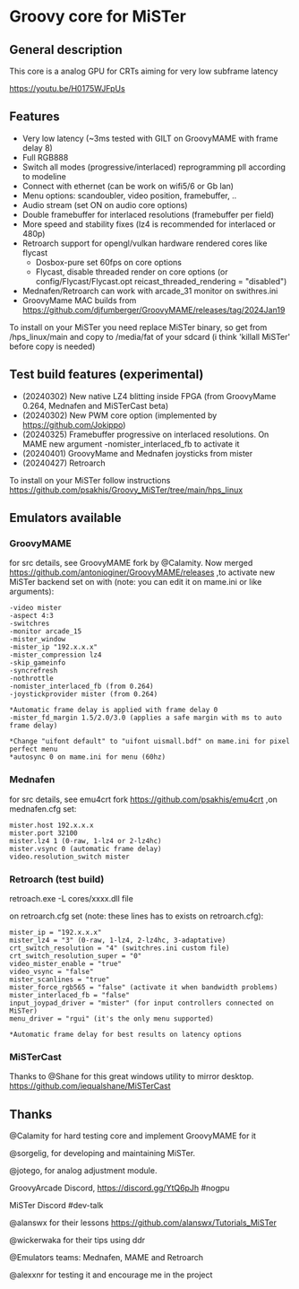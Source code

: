 # Groovy core for MiSTer

## General description
This core is a analog GPU for CRTs aiming for very low subframe latency

https://youtu.be/H0175WJFpUs

## Features
- Very low latency (~3ms tested with GILT on GroovyMAME with frame delay 8)
- Full RGB888
- Switch all modes (progressive/interlaced) reprogramming pll according to modeline
- Connect with ethernet (can be work on wifi5/6 or Gb lan)
- Menu options: scandoubler, video position, framebuffer, ..
- Audio stream (set ON on audio core options)
- Double framebuffer for interlaced resolutions (framebuffer per field)
- More speed and stability fixes (lz4 is recommended for interlaced or 480p)
- Retroarch support for opengl/vulkan hardware rendered cores like flycast
  * Dosbox-pure set 60fps on core options
  * Flycast, disable threaded render on core options (or config/Flycast/Flycast.opt reicast_threaded_rendering = "disabled")
- Mednafen/Retroarch can work with arcade_31 monitor on swithres.ini
- GroovyMame MAC builds from https://github.com/djfumberger/GroovyMAME/releases/tag/2024Jan19
  
To install on your MiSTer you need replace MiSTer binary, so get from /hps_linux/main and copy to /media/fat of your sdcard (i think 'killall MiSTer' before copy is needed)

## Test build features (experimental)
- (20240302) New native LZ4 blitting inside FPGA (from GroovyMame 0.264, Mednafen and MiSTerCast beta)
- (20240302) New PWM core option (implemented by https://github.com/Jokippo)
- (20240325) Framebuffer progressive on interlaced resolutions. On MAME new argument -nomister_interlaced_fb to activate it
- (20240401) GroovyMame and Mednafen joysticks from mister
- (20240427) Retroarch 

To install on your MiSTer follow instructions https://github.com/psakhis/Groovy_MiSTer/tree/main/hps_linux
  
## Emulators available

### GroovyMAME
 for src details, see GroovyMAME fork by @Calamity. Now merged https://github.com/antonioginer/GroovyMAME/releases
 ,to activate new MiSTer backend set on with (note: you can edit it on mame.ini or like arguments):
  
    -video mister 
    -aspect 4:3 
    -switchres 
    -monitor arcade_15 
    -mister_window 
    -mister_ip "192.x.x.x" 
    -mister_compression lz4
    -skip_gameinfo 
    -syncrefresh 
    -nothrottle
    -nomister_interlaced_fb (from 0.264) 
    -joystickprovider mister (from 0.264)
        
    *Automatic frame delay is applied with frame delay 0
    -mister_fd_margin 1.5/2.0/3.0 (applies a safe margin with ms to auto frame delay)

    *Change "uifont default" to "uifont uismall.bdf" on mame.ini for pixel perfect menu
    *autosync 0 on mame.ini for menu (60hz)
    
### Mednafen 
  for src details, see emu4crt fork https://github.com/psakhis/emu4crt
  ,on mednafen.cfg set:
  
    mister.host 192.x.x.x
    mister.port 32100
    mister.lz4 1 (0-raw, 1-lz4 or 2-lz4hc)
    mister.vsync 0 (automatic frame delay)
    video.resolution_switch mister
  
  
### Retroarch (test build)
retroach.exe -L cores/xxxx.dll file
  
  on retroarch.cfg set (note: these lines has to exists on retroarch.cfg):
  
    mister_ip = "192.x.x.x"
    mister_lz4 = "3" (0-raw, 1-lz4, 2-lz4hc, 3-adaptative)
    crt_switch_resolution = "4" (switchres.ini custom file)
    crt_switch_resolution_super = "0"
    video_mister_enable = "true"
    video_vsync = "false"
    mister_scanlines = "true" 
    mister_force_rgb565 = "false" (activate it when bandwidth problems)
    mister_interlaced_fb = "false"
    input_joypad_driver = "mister" (for input controllers connected on MiSTer)
    menu_driver = "rgui" (it's the only menu supported)

    *Automatic frame delay for best results on latency options

### MiSTerCast 
Thanks to @Shane for this great windows utility to mirror desktop. https://github.com/iequalshane/MiSTerCast

## Thanks
@Calamity for hard testing core and implement GroovyMAME for it

@sorgelig, for developing and maintaining MiSTer.

@jotego, for analog adjustment module.

GroovyArcade Discord, https://discord.gg/YtQ6pJh #nogpu

MiSTer Discord #dev-talk

@alanswx for their lessons https://github.com/alanswx/Tutorials_MiSTer

@wickerwaka for their tips using ddr

@Emulators teams: Mednafen, MAME and Retroarch

@alexxnr for testing it and encourage me in the project

